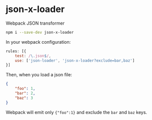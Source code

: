 # json-x-loader
Webpack JSON transformer

```bash
npm i --save-dev json-x-loader
```

In your webpack configuration:

```js
rules: [{
    test: /\.json$/,
    use: ['json-loader', 'json-x-loader?exclude=bar,baz']
}]
```

Then, when you load a json file:

```json
{
    "foo": 1,
    "bar": 2,
    "baz": 3
}
```

Webpack will emit only `{"foo":1}` and exclude the `bar` and `baz` keys.
